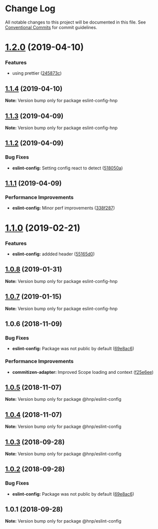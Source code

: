 # Change Log

All notable changes to this project will be documented in this file.
See [Conventional Commits](https://conventionalcommits.org) for commit guidelines.

# [1.2.0](https://github.com/MechanicalHuman/hnp-utilities/compare/eslint-config-hnp@1.1.4...eslint-config-hnp@1.2.0) (2019-04-10)

### Features

-   using prettier ([245873c](https://github.com/MechanicalHuman/hnp-utilities/commit/245873c))

## [1.1.4](https://github.com/MechanicalHuman/hnp-utilities/compare/eslint-config-hnp@1.1.3...eslint-config-hnp@1.1.4) (2019-04-10)

**Note:** Version bump only for package eslint-config-hnp

## [1.1.3](https://github.com/MechanicalHuman/hnp-utilities/compare/eslint-config-hnp@1.1.2...eslint-config-hnp@1.1.3) (2019-04-09)

**Note:** Version bump only for package eslint-config-hnp

## [1.1.2](https://github.com/MechanicalHuman/hnp-utilities/compare/eslint-config-hnp@1.1.1...eslint-config-hnp@1.1.2) (2019-04-09)

### Bug Fixes

-   **eslint-config:** Setting config react to detect ([518050a](https://github.com/MechanicalHuman/hnp-utilities/commit/518050a))

## [1.1.1](https://github.com/MechanicalHuman/hnp-utilities/compare/eslint-config-hnp@1.1.0...eslint-config-hnp@1.1.1) (2019-04-09)

### Performance Improvements

-   **eslint-config:** Minor perf improvements ([338f287](https://github.com/MechanicalHuman/hnp-utilities/commit/338f287))

# [1.1.0](https://github.com/MechanicalHuman/hnp-utilities/compare/eslint-config-hnp@1.0.8...eslint-config-hnp@1.1.0) (2019-02-21)

### Features

-   **eslint-config:** addded header ([55165d0](https://github.com/MechanicalHuman/hnp-utilities/commit/55165d0))

## [1.0.8](https://github.com/MechanicalHuman/hnp-utilities/compare/eslint-config-hnp@1.0.7...eslint-config-hnp@1.0.8) (2019-01-31)

**Note:** Version bump only for package eslint-config-hnp

## [1.0.7](https://github.com/MechanicalHuman/hnp-utilities/compare/eslint-config-hnp@1.0.6...eslint-config-hnp@1.0.7) (2019-01-15)

**Note:** Version bump only for package eslint-config-hnp

## 1.0.6 (2018-11-09)

### Bug Fixes

-   **eslint-config:** Package was not public by default ([69e8ac6](https://github.com/MechanicalHuman/hnp-utilities/commit/69e8ac6))

### Performance Improvements

-   **commitizen-adapter:** Improved Scope loading and context ([f25e6ee](https://github.com/MechanicalHuman/hnp-utilities/commit/f25e6ee))

## [1.0.5](https://github.com/MechanicalHuman/hnp-utilities/compare/@hnp/eslint-config@1.0.4...@hnp/eslint-config@1.0.5) (2018-11-07)

**Note:** Version bump only for package @hnp/eslint-config

## [1.0.4](https://github.com/MechanicalHuman/hnp-utilities/compare/@hnp/eslint-config@1.0.3...@hnp/eslint-config@1.0.4) (2018-11-07)

**Note:** Version bump only for package @hnp/eslint-config

<a name="1.0.3"></a>

## [1.0.3](https://github.com/MechanicalHuman/hnp-utilities/compare/@hnp/eslint-config@1.0.2...@hnp/eslint-config@1.0.3) (2018-09-28)

**Note:** Version bump only for package @hnp/eslint-config

<a name="1.0.2"></a>

## [1.0.2](https://github.com/MechanicalHuman/hnp-utilities/compare/@hnp/eslint-config@1.0.1...@hnp/eslint-config@1.0.2) (2018-09-28)

### Bug Fixes

-   **eslint-config:** Package was not public by default ([69e8ac6](https://github.com/MechanicalHuman/hnp-utilities/commit/69e8ac6))

<a name="1.0.1"></a>

## 1.0.1 (2018-09-28)

**Note:** Version bump only for package @hnp/eslint-config
